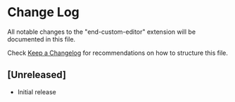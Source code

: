 # Change Log

All notable changes to the "end-custom-editor" extension will be documented in this file.

Check [Keep a Changelog](http://keepachangelog.com/) for recommendations on how to structure this file.

## [Unreleased]

- Initial release